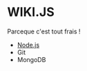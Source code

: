 <!-- TITLE: Install -->
<!-- SUBTITLE: Les installs & Conf particulières -->

# WIKI.JS
Parceque c'est tout frais !
*  [Node.js](https://nodejs.org/en/download/package-manager/)
*  Git
*  MongoDB
